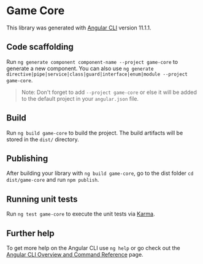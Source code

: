 # Game Core

This library was generated with [Angular CLI](https://github.com/angular/angular-cli) version 11.1.1.

## Code scaffolding

Run `ng generate component component-name --project game-core` to generate a new component. You can also use `ng generate directive|pipe|service|class|guard|interface|enum|module --project game-core`.
> Note: Don't forget to add `--project game-core` or else it will be added to the default project in your `angular.json` file.

## Build

Run `ng build game-core` to build the project. The build artifacts will be stored in the `dist/` directory.

## Publishing

After building your library with `ng build game-core`, go to the dist folder `cd dist/game-core` and run `npm publish`.

## Running unit tests

Run `ng test game-core` to execute the unit tests via [Karma](https://karma-runner.github.io).

## Further help

To get more help on the Angular CLI use `ng help` or go check out the [Angular CLI Overview and Command Reference](https://angular.io/cli) page.
